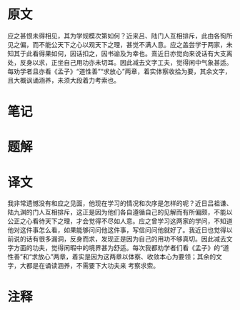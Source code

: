 # 原文
应之甚恨未得相见，其为学规模次第如何？近来吕、陆门人互相排斥，此由各徇所见之偏，而不能公天下之心以观天下之理，甚觉不满人意。应之盖尝学于两家，未知其于此看得果如何，因话扣之，因书谕及为幸也。熹近日亦觉向来说话有大支离处，反身以求，正坐自己用功亦未切耳。因此减去文字工夫，觉得闲中气象甚适。每劝学者且亦看《孟子》“道性善”“求放心”两章，着实体察收拾为要，其余文字，且大概讽诵涵养，未须大段着力考索也。
# 笔记

# 题解

# 译文
我非常遗憾没有和应之见面，他现在学习的情况和次序是怎样的呢？近日吕祖谦、陆九渊的门人互相排斥，这正是因为他们各自遵循自己的见解而有所偏颇，不能以公正之心看待天下之理，才会觉得不尽如人意。应之曾学习这两家的学问，不知道他对这件事怎么看，如果能够问问他这件事，写信问问他就好了。我近日也觉得以前说的话有很多漏洞，反身而求，发现正是因为自己的用功不够真切。因此减去文字方面的功夫，觉得闲暇中的境界甚为舒适。每次我都劝学者们看《孟子》的“道性善”和“求放心”两章，着实是因为这两章以体察、收敛本心为要领；其余的文字，大都是在诵读涵养，不需要下大功夫来
考察求索。
# 注释